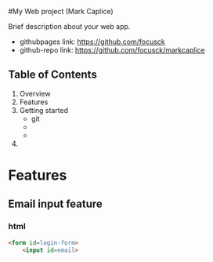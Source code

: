 #My Web project (Mark Caplice)

Brief description about your web app.

* githubpages link: https://github.com/focusck 
* github-repo link: https://github.com/focusck/markcaplice


## Table of Contents
1. Overview
2. Features
3. Getting started
    - git
    - 
    -
4. 

# Features
## Email input feature
### html
```html
<form id=login-form>
    <input id=email>